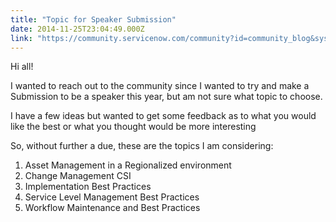```yaml
---
title: "Topic for Speaker Submission"
date: 2014-11-25T23:04:49.000Z
link: "https://community.servicenow.com/community?id=community_blog&sys_id=658d6669dbd0dbc01dcaf3231f9619c8"
---
```

<p>Hi all!</p><p>I wanted to reach out to the community since I wanted to try and make a Submission to be a speaker this year, but am not sure what topic to choose.</p><p>I have a few ideas but wanted to get some feedback as to what you would like the best or what you thought would be more interesting</p><p></p><p>So, without further a due, these are the topics I am considering:</p><ol><li>Asset Management in a Regionalized environment</li><li>Change Management CSI</li><li>Implementation Best Practices</li><li>Service Level Management Best Practices</li><li>Workflow Maintenance and Best Practices</li></ol>